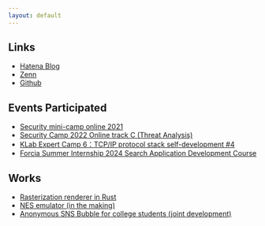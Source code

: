 ```yaml
---
layout: default
---
```


<!-- ## **Interests**
- Computer Graphics Implementation Techniques -->

## **Links**

- [Hatena Blog](https://takepoyo2001.hatenablog.com/)
- [Zenn](https://zenn.dev/takepoyo?tab=scraps)
- [Github](https://github.com/onagonanja)

## **Events Participated**

- [Security mini-camp online 2021](https://www.security-camp.or.jp/minicamp/online2021.html)
- [Security Camp 2022 Online track C (Threat Analysis)](https://www.ipa.go.jp/jinzai/security-camp/2022/zenkoku/index.html)
- [KLab Expert Camp 6：TCP/IP protocol stack self-development #4](https://klab-hr.snar.jp/jobboard/detail.aspx?id=ceG7Rw98wQU)
- [Forcia Summer Internship 2024 Search Application Development Course](https://www.forcia.com/jobs/summerinternship2024/spook.html)

## **Works**

- [Rasterization renderer in Rust](https://github.com/onagonanja/Rust-Tiny-Renderer)
- [NES emulator (in the making)](https://github.com/onagonanja/NES_emulator)
- [Anonymous SNS Bubble for college students (joint development)](https://black014702.studio.site/)
